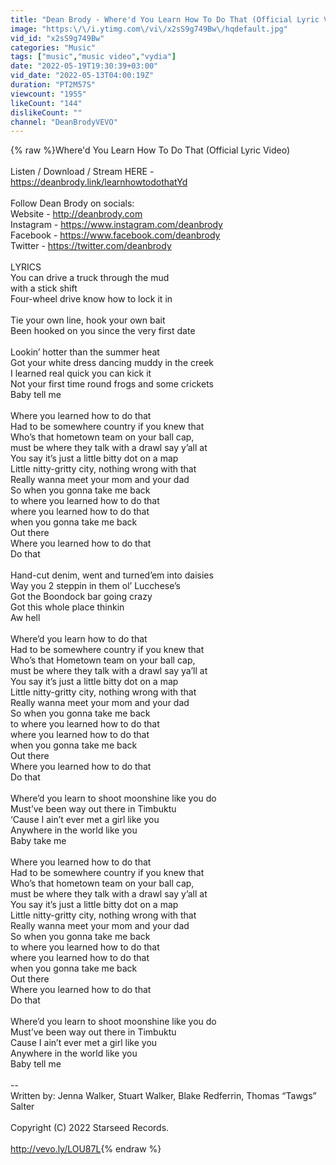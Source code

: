 ```yaml
---
title: "Dean Brody - Where'd You Learn How To Do That (Official Lyric Video)"
image: "https:\/\/i.ytimg.com\/vi\/x2sS9g749Bw\/hqdefault.jpg"
vid_id: "x2sS9g749Bw"
categories: "Music"
tags: ["music","music video","vydia"]
date: "2022-05-19T19:30:39+03:00"
vid_date: "2022-05-13T04:00:19Z"
duration: "PT2M57S"
viewcount: "1955"
likeCount: "144"
dislikeCount: ""
channel: "DeanBrodyVEVO"
---
```

{% raw %}Where'd You Learn How To Do That (Official Lyric Video)<br /><br />Listen / Download / Stream HERE - <a rel="nofollow" target="blank" href="https://deanbrody.link/learnhowtodothatYd">https://deanbrody.link/learnhowtodothatYd</a><br /><br />Follow Dean Brody on socials:<br />Website - <a rel="nofollow" target="blank" href="http://deanbrody.com">http://deanbrody.com</a><br />Instagram - <a rel="nofollow" target="blank" href="https://www.instagram.com/deanbrody">https://www.instagram.com/deanbrody</a><br />Facebook - <a rel="nofollow" target="blank" href="https://www.facebook.com/deanbrody">https://www.facebook.com/deanbrody</a> <br />Twitter - <a rel="nofollow" target="blank" href="https://twitter.com/deanbrody">https://twitter.com/deanbrody</a> <br /><br />LYRICS<br />You can drive a truck through the mud <br />with a stick shift <br />Four-wheel drive know how to lock it in<br /><br />Tie your own line, hook your own bait <br />Been hooked on you since the very first date<br /><br />Lookin’ hotter than the summer heat<br />Got your white dress dancing muddy in the creek<br />I learned real quick you can kick it<br />Not your first time round frogs and some crickets<br />Baby tell me<br /><br />Where you learned how to do that<br />Had to be somewhere country if you knew that<br />Who’s that hometown team on your ball cap,<br />must be where they talk with a drawl say y’all at<br />You say it’s just a little bitty dot on a map<br />Little nitty-gritty city, nothing wrong with that<br />Really wanna meet your mom and your dad<br />So when you gonna take me back<br />to where you learned how to do that <br />where you learned how to do that<br />when you gonna take me back<br />Out there<br />Where you learned how to do that<br />Do that<br /><br />Hand-cut denim, went and turned’em into daisies<br />Way you 2 steppin in them ol’ Lucchese’s<br />Got the Boondock bar going crazy<br />Got this whole place thinkin <br />Aw hell<br /><br />Where’d you learn how to do that<br />Had to be somewhere country if you knew that<br />Who’s that Hometown team on your ball cap,<br />must be where they talk with a drawl say ya’ll at<br />You say it’s just a little bitty dot on a map<br />Little nitty-gritty city, nothing wrong with that<br />Really wanna meet your mom and your dad<br />So when you gonna take me back<br />to where you learned how to do that <br />where you learned how to do that<br />when you gonna take me back<br />Out there<br />Where you learned how to do that<br />Do that<br /><br />Where’d you learn to shoot moonshine like you do<br />Must’ve been way out there in Timbuktu<br />‘Cause I ain’t ever met a girl like you<br />Anywhere in the world like you<br />Baby take me<br /><br />Where you learned how to do that<br />Had to be somewhere country if you knew that<br />Who’s that hometown team on your ball cap,<br />must be where they talk with a drawl say y’all at<br />You say it’s just a little bitty dot on a map<br />Little nitty-gritty city, nothing wrong with that<br />Really wanna meet your mom and your dad<br />So when you gonna take me back<br />to where you learned how to do that <br />where you learned how to do that<br />when you gonna take me back<br />Out there<br />Where you learned how to do that<br />Do that<br /><br />Where’d you learn to shoot moonshine like you do<br />Must’ve been way out there in Timbuktu<br />Cause I ain’t ever met a girl like you<br />Anywhere in the world like you<br />Baby tell me<br /><br />--<br />Written by: Jenna Walker, Stuart Walker, Blake Redferrin, Thomas “Tawgs” Salter<br /><br />Copyright (C) 2022 Starseed Records.<br /><br /><a rel="nofollow" target="blank" href="http://vevo.ly/LOU87L">http://vevo.ly/LOU87L</a>{% endraw %}
